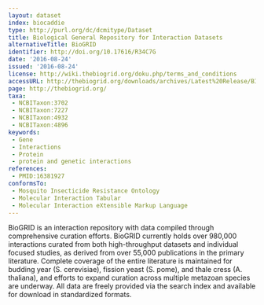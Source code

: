 ```yaml
---
layout: dataset
index: biocaddie
type: http://purl.org/dc/dcmitype/Dataset
title: Biological General Repository for Interaction Datasets
alternativeTitle: BioGRID
identifier: http://doi.org/10.17616/R34C7G
date: '2016-08-24'
issued: '2016-08-24'
license: http://wiki.thebiogrid.org/doku.php/terms_and_conditions
accessURL: http://thebiogrid.org/downloads/archives/Latest%20Release/BIOGRID-IDENTIFIERS-LATEST.tab.zip
page: http://thebiogrid.org/
taxa:
 - NCBITaxon:3702
 - NCBITaxon:7227
 - NCBITaxon:4932
 - NCBITaxon:4896
keywords:
 - Gene  
 - Interactions  
 - Protein
 - protein and genetic interactions
references: 
 - PMID:16381927
conformsTo: 
 - Mosquito Insecticide Resistance Ontology
 - Molecular Interaction Tabular
 - Molecular Interaction eXtensible Markup Language
---
```


BioGRID is an interaction repository with data compiled through comprehensive curation efforts. BioGRID currently holds over 980,000 interactions curated from both high-throughput datasets and individual focused studies, as derived from over 55,000 publications in the primary literature. Complete coverage of the entire literature is maintained for budding year (S. cerevisiae), fission yeast (S. pome), and thale cress (A. thaliana), and efforts to expand curation across multiple metazoan species are underway. All data are freely provided via the search index and available for download in standardized formats.